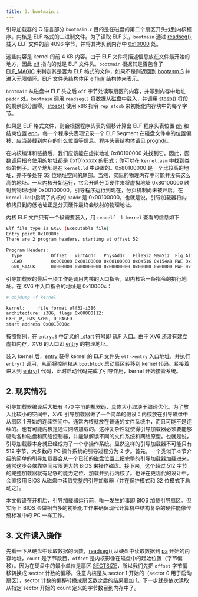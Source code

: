 ```yaml
---
title: 3. bootmain.c
---
```


引导加载器的 C 语言部分 `bootmain.c` 目的是在磁盘的第二个扇区开头找到内核程序。内核是 ELF 格式的二进制文件。为了读取 ELF 头，`bootmain` 通过 [readseg()](https://github.com/professordeng/xv6-expansion/blob/master/bootmain.c#L28) 载入 ELF 文件的前 4096 字节，并将其拷贝到内存中 [0x10000](https://github.com/professordeng/xv6-expansion/blob/master/bootmain.c#L25) 处。

这些内容是 kernel 的前 4 KB 内容。由于 ELF 文件将描述信息放在文件最开始的地方，因此 [elf](https://github.com/professordeng/xv6-expansion/blob/master/bootmain.c#L25) 指向的就是 ELF 文件头。`bootmain` 根据其是否包含了 [ELF_MAGIC](https://github.com/professordeng/xv6-expansion/blob/master/elf.h#L3) 来判定其是否为 ELF 格式的文件，如果不是则返回到 [bootasm.S](https://github.com/professordeng/xv6-expansion/blob/master/bootasm.S#L75) 并进入无限循环。ELF 文件头结构体用 [elfhdr](https://github.com/professordeng/xv6-expansion/blob/master/elf.h#L5) 结构体来表示。

`bootmain` 从磁盘中 ELF 头之后 `off` 字节处读取扇区的内容，并写到内存中地址 `paddr` 处。`bootmain` 调用 `readseg()` 将数据从磁盘中载入，并调用 [stosb()](https://github.com/professordeng/xv6-expansion/blob/master/bootmain.c#L41) 将段的剩余部分置零。[stosb()](https://github.com/professordeng/xv6-expansion/blob/master/x86.h#L42) 使用 x86 指令 `rep stosb` 来初始化内存块中的每个字节。

如果是 ELF 格式文件，则会根据程序头表的偏移计算出 ELF 程序头表位置 [ph](https://github.com/professordeng/xv6-expansion/blob/master/bootmain.c#L35) 和结束位置 [eph](https://github.com/professordeng/xv6-expansion/blob/master/bootmain.c#L36)。每一个程序头表项记录一个 ELF Segment 在磁盘文件中的位置偏移、应当装载到内存的什么位置等信息。程序头表结构体请见 [proghdr](https://github.com/professordeng/xv6-expansion/blob/master/elf.h#L25)。 

在内核编译和链接后，我们应该能在虚拟地址 0x80100000 处找到它。因此，函数调用指令使用的地址都是 0xf01xxxxx 的形式；你可以在 `kernel.asm` 中找到类似的例子。这个地址是在 `kernel.ld` 中设置的。0x80100000 是一个比较高的地址，差不多处在 32 位地址空间的尾部。当然，实际的物理内存中可能并没有这么高的地址。一旦内核开始运行，它会开启分页硬件来将虚拟地址 0x80100000 映射到物理地址 0x00100000。引导程序运行到现在，分页机制尚未被开启。在`kernel.ld`中指明了内核的 `paddr` 是 0x00100000，也就是说，引导加载器将内核拷贝到的低地址正是分页硬件最终会映射的物理地址。

内核 ELF 文件只有一个段需要装入，用 `readelf -l kernel` 查看的信息如下

```bash
Elf file type is EXEC (Executable file)
Entry point 0x10000c
There are 2 program headers, starting at offset 52
  
Program Headers:
  Type           Offset   VirtAddr   PhysAddr   FileSiz MemSiz  Flg Align
  LOAD           0x001000 0x80100000 0x00100000 0x0a516 0x154a8 RWE 0x1000
  GNU_STACK      0x000000 0x00000000 0x00000000 0x00000 0x00000 RWE 0x10
```

引导加载器的最后一项工作是调用内核的入口指令，即内核第一条指令的执行地址。在 XV6 中入口指令的地址是 0x10000c：

```bash
# objdump -f kernel                

kernel:     file format elf32-i386
architecture: i386, flags 0x00000112:
EXEC_P, HAS_SYMS, D_PAGED
start address 0x0010000c
```

按照惯例，在 `entry.S` 中定义的 [_start](https://github.com/professordeng/xv6-expansion/blob/master/entry.S#L41) 符号即 ELF 入口。由于 XV6 还没有建立虚拟内存，XV6 的入口即 [entry](https://github.com/professordeng/xv6-expansion/blob/master/entry.S#L45) 的物理地址。

装入 kernel 后，[entry](https://github.com/professordeng/xv6-expansion/blob/master/bootmain.c#L46) 获得 kernel 的 ELF 文件头 `elf->entry` 入口地址，并执行 `entry()` 调用，从而将控制权从 `bootblock` 启动扇区转移到 kernel 代码。紧接着进入到 [entry()](https://github.com/professordeng/xv6-expansion/blob/master/entry.S#L43) 代码，此时启动代码完成了引导作用，kernel 开始接管系统。

## 2. 现实情况

引导加载器编译后大概有 470 字节的机器码，具体大小取决于编译优化。为了放入比较小的空间中，XV6 引导加载器做了一个简单的假设：内核放在引导磁盘中从扇区 1 开始的连续空间中。通常内核就放在普通的文件系统中，而且可能不是连续的。也有可能内核是通过网络加载的。这种复杂性就使得引导加载器必须要能够驱动各种磁盘和网络控制器，并能够解读不同的文件系统和网络原型。也就是说，引导加载器本身就已经成为了一个小操作系统。显然这样的引导加载器不可能只有 512 字节，大多数的 PC 操作系统的引导过程分为 2 步。首先，一个类似于本节介绍的简单的引导加载器会从一个已知的磁盘位置上把完整的引导加载器加载进来，通常这步会依靠空间权限更大的 BIOS 来操作磁盘。接下来，这个超过 512 字节的完整加载器就有足够的能力定位、加载并执行内核了。也许在更现代的设计中，会直接用 BIOS 从磁盘中读取完整的引导加载器（并在保护模式和 32 位模式下启动之）。

本文假设在开机后，引导加载器运行前，唯一发生的事即 BIOS 加载引导扇区。但实际上 BIOS 会做相当多的初始化工作来确保现代计算机中结构复杂的硬件能像传统标准中的 PC 一样工作。

## 3. 文件读入操作

先看一下从硬盘中读取数据的函数，[readseg()](https://github.com/professordeng/xv6-expansion/blob/master/bootmain.c#L76) 从硬盘中读取数据到 [pa](https://github.com/professordeng/xv6-expansion/blob/master/bootmain.c#L86) 开始的内存地址，`count` 是字节数目，`offset` 是内核影像在磁盘中的起始位置（字节偏移）。因为在硬盘中的最小单位是扇区 [SECTSIZE](https://github.com/professordeng/xv6-expansion/blob/master/bootmain.c#L13)，所以我们先把 `offset` 字节偏移转换成 sector 计数的偏移。注意内核是从 sector 1 开始的（sector 0 用于启动扇区），sector 计数的偏移转换成扇区数之后的结果要加 1。下一步就是依次读取从指定 sector 开始的 count 定义的字节数目到内存中了。 